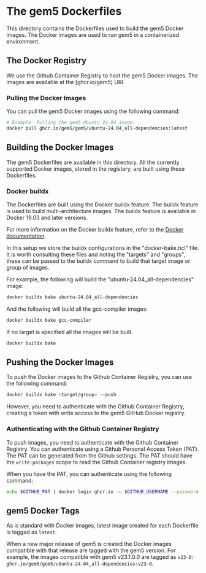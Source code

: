 # The gem5 Dockerfiles

This directory contains the Dockerfiles used to build the gem5 Docker images.
The Docker images are used to run gem5 in a containerized environment.

## The Docker Registry

We use the Github Container Registry to host the gem5 Docker images. The images are available at the  [ghcr.io/gem5] URI.

### Pulling the Docker Images

You can pull the gem5 Docker images using the following command:

```sh
# Example: Pulling the gem5 Ubuntu 24.04 image.
docker pull ghcr.io/gem5/gem5/ubuntu-24.04_all-dependencies:latest
```

## Building the Docker Images

The gem5 Dockerfiles are available in this directory.
All the currently supported Docker images, stored in the registery, are built using these Dockerfiles.

### Docker buildx

The Dockerfiles are built using the Docker buildx feature. The buildx feature is used to build multi-architecture images. The buildx feature is available in Docker 19.03 and later versions.

For more information on the Docker buildx feature, refer to the [Docker documentation](https://docs.docker.com/buildx/working-with-buildx/).

In this setup we store the buildx configurations in the "docker-bake.hcl" file.
It is worth consulting these files and noting the "targets" and "groups", these can be passed to the buildx command to build that target image or group of images.

For example, the following will build the "ubuntu-24.04_all-dependencies" image:

```sh
docker buildx bake ubuntu-24.04_all-dependencies
```

And the following will build all the gcc-compiler images:

```sh
docker buildx bake gcc-compiler
```

If no target is specified all the images will be built.

```sh
docker buildx bake
```

## Pushing the Docker Images

To push the Docker images to the Github Container Registry, you can use the following command:

```sh
docker buildx bake <target/group> --push
```

However, you need to authenticate with the Github Container Registry, creating a token with write access to the gem5 GitHub Docker registry.

### Authenticating with the Github Container Registry

To push  images, you need to authenticate with the Github Container Registry. You can authenticate using a Github Personal Access Token (PAT). The PAT can be generated from the Github settings. The PAT should have the `write:packages` scope to read the Github Container registry images.

When you have the PAT, you can authenticate using the following command:

```sh
echo $GITHUB_PAT | docker login ghcr.io -u $GITHUB_USERNAME --password-stdin
```

## gem5 Docker Tags

As is standard with Docker images, latest image created for each Dockerfile is tagged as `latest`.

When a new major release of gem5 is created the Docker images compatible with that release are tagged with the gem5 version. For example, the images compatible with gem5 v23.1.0.0 are tagged as `v23-0`: `ghcr.io/gem5/gem5/ubuntu-24.04_all-dependencies:v23-0`.
